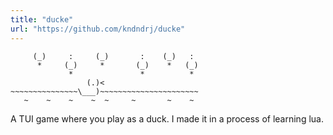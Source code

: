 ```yaml
---
title: "ducke"
url: "https://github.com/kndndrj/ducke"
---
```

```
     (_)     :     (_)       :    (_)   :
      *     (_)     *       (_)    *   (_)
             *               *          * 
                 (.)<                     
~~~~~~~~~~~~~~~\___)~~~~~~~~~~~~~~~~~~~~~~
   ~    ~    ~    ~  ~     ~       ~    ~
```
A TUI game where you play as a duck. I made it in a process of learning lua.
